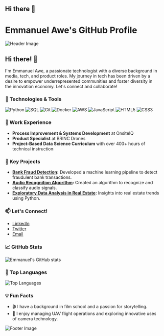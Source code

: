 ## Hi there 👋

<!--
**EmmanuelAweJr/EmmanuelAweJr** is a ✨ _special_ ✨ repository because its `README.md` (this file) appears on your GitHub profile.

Here are some ideas to get you started:

- 🔭 I’m currently working on ...
- 🌱 I’m currently learning ...
- 👯 I’m looking to collaborate on ...
- 🤔 I’m looking for help with ...
- 💬 Ask me about ...
- 📫 How to reach me: ...
- 😄 Pronouns: ...
- ⚡ Fun fact: ...
-->


# Emmanuel Awe's GitHub Profile

![Header Image](https://yourimageurl.com)

## Hi there! 👋

I'm Emmanuel Awe, a passionate technologist with a diverse background in media, tech, and product roles. My journey in tech has been driven by a desire to empower underrepresented communities and foster diversity in the innovation economy. Let's connect and collaborate!

### 🔧 Technologies & Tools
![Python](https://img.shields.io/badge/-Python-333333?style=flat&logo=python)
![SQL](https://img.shields.io/badge/-SQL-333333?style=flat&logo=postgresql)
![Git](https://img.shields.io/badge/-Git-333333?style=flat&logo=git)
![Docker](https://img.shields.io/badge/-Docker-333333?style=flat&logo=docker)
![AWS](https://img.shields.io/badge/-AWS-333333?style=flat&logo=amazon-aws)
![JavaScript](https://img.shields.io/badge/-JavaScript-333333?style=flat&logo=javascript)
![HTML5](https://img.shields.io/badge/-HTML5-333333?style=flat&logo=html5)
![CSS3](https://img.shields.io/badge/-CSS3-333333?style=flat&logo=css3)

### 💼 Work Experience
- **Process Improvement & Systems Development** at OnsiteIQ
- **Product Specialist** at BRINC Drones
- **Project-Based Data Science Curriculum** with over 400+ hours of technical instruction

### 🌟 Key Projects
- **[Bank Fraud Detection](https://github.com/yourusername/bank-fraud-detection):** Developed a machine learning pipeline to detect fraudulent bank transactions.
- **[Audio Recognition Algorithm](https://github.com/yourusername/audio-recognition-algorithm):** Created an algorithm to recognize and classify audio signals.
- **[Exploratory Data Analysis in Real Estate](https://github.com/yourusername/real-estate-eda):** Insights into real estate trends using Python.

### 📫 Let's Connect!
- [LinkedIn](https://www.linkedin.com/in/emmanuelawe/)
- [Twitter](https://twitter.com/yourusername)
- [Email](mailto:emmanuel.awe@example.com)

### 📈 GitHub Stats
![Emmanuel's GitHub stats](https://github-readme-stats.vercel.app/api?username=yourusername&show_icons=true&theme=radical)

### 🏅 Top Languages
![Top Languages](https://github-readme-stats.vercel.app/api/top-langs/?username=yourusername&layout=compact&theme=radical)

### 💡 Fun Facts
- 🎬 I have a background in film school and a passion for storytelling.
- 🚁 I enjoy managing UAV flight operations and exploring innovative uses of camera technology.

![Footer Image](https://yourfooterimageurl.com)
